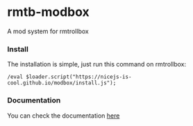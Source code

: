 # rmtb-modbox
A mod system for rmtrollbox
### Install
The installation is simple, just run this command on rmtrollbox:
```
/eval $loader.script("https://nicejs-is-cool.github.io/modbox/install.js");
```
### Documentation
You can check the documentation [here](https://nicejs-is-cool.github.io/modbox/docs)